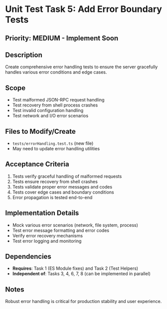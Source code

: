 # Unit Test Task 5: Add Error Boundary Tests

## Priority: MEDIUM - Implement Soon

## Description

Create comprehensive error handling tests to ensure the server gracefully handles various error conditions and edge cases.

## Scope

- Test malformed JSON-RPC request handling
- Test recovery from shell process crashes
- Test invalid configuration handling
- Test network and I/O error scenarios

## Files to Modify/Create

- `tests/errorHandling.test.ts` (new file)
- May need to update error handling utilities

## Acceptance Criteria

1. Tests verify graceful handling of malformed requests
2. Tests ensure recovery from shell crashes
3. Tests validate proper error messages and codes
4. Tests cover edge cases and boundary conditions
5. Error propagation is tested end-to-end

## Implementation Details

- Mock various error scenarios (network, file system, process)
- Test error message formatting and error codes
- Verify error recovery mechanisms
- Test error logging and monitoring

## Dependencies

- **Requires**: Task 1 (ES Module fixes) and Task 2 (Test Helpers)
- **Independent of**: Tasks 3, 4, 6, 7, 8 (can be implemented in parallel)

## Notes

Robust error handling is critical for production stability and user experience.
